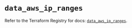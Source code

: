 # `data_aws_ip_ranges`

Refer to the Terraform Registry for docs: [`data_aws_ip_ranges`](https://registry.terraform.io/providers/hashicorp/aws/6.13.0/docs/data-sources/ip_ranges).

